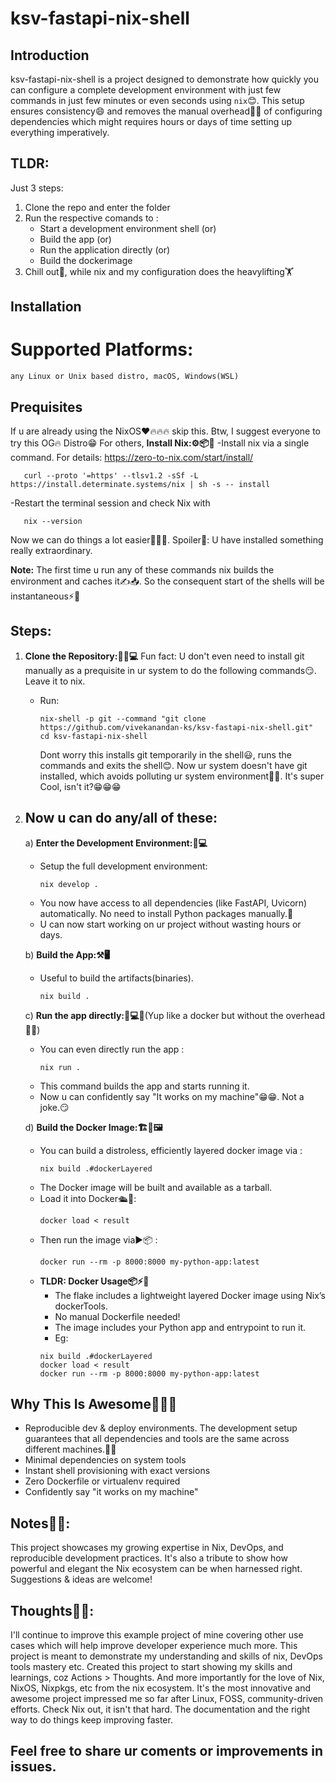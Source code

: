 # ksv-fastapi-nix-shell

## Introduction
ksv-fastapi-nix-shell is a project designed to demonstrate how quickly you can configure a complete development environment with just few commands in just few minutes or even seconds using `nix`😊. This setup ensures consistency😄 and removes the manual overhead😮‍💨 of configuring dependencies which might requires hours or days of time setting up everything imperatively.

## TLDR:
Just 3 steps:
1) Clone the repo and enter the folder
2) Run the respective comands to :
   - Start a development environment shell (or)
   - Build the app (or)
   - Run the application directly (or)
   - Build the dockerimage
3) Chill out🤟, while nix and my configuration does the heavylifting🏋️
     
## Installation
# Supported Platforms:
    any Linux or Unix based distro, macOS, Windows(WSL)

## Prequisites
If u are already using the NixOS❤️🔥🔥🔥 skip this. Btw, I suggest everyone to try this OG🔥 Distro😁
For others,
**Install Nix:⚙️📦🔧**
   -Install nix via a single command. For details: https://zero-to-nix.com/start/install/
   ```
      curl --proto '=https' --tlsv1.2 -sSf -L https://install.determinate.systems/nix | sh -s -- install
   ```
   -Restart the terminal session and check Nix with 
   ```
      nix --version
   ```

   Now we can do things a lot easier🥳🎉🎊. 
   Spoiler🤫: U have installed something really extraordinary.
   
   **Note:**
   The first time u run any of these commands nix builds the environment and caches it✍️📥. So the consequent start
   of the shells will be instantaneous⚡🚀

## Steps:
1. **Clone the Repository:🔄📂💻**
    Fun fact: U don't even need to install git manually as a prequisite in ur system to do the following commands😏. Leave it to nix.
   - Run:
     ```
     nix-shell -p git --command "git clone https://github.com/vivekanandan-ks/ksv-fastapi-nix-shell.git"
     cd ksv-fastapi-nix-shell
     ```
     Dont worry this installs git temporarily in the shell😃, runs the commands and exits the shell😊. Now ur system doesn't have git installed, which avoids polluting ur system environment💪😎. 
     It's super Cool, isn't it?😁😁😁


2. ## Now u can do any/all of these:
   a) **Enter the Development Environment:🏡💻**
   - Setup the full development environment:
     ```
     nix develop .
     ```
   - You now have access to all dependencies (like FastAPI, Uvicorn) automatically. No need to install Python packages manually.💪
   - U can now start working on ur project without wasting hours or days.

   b) **Build the App:⚒️🖥️**
   - Useful to build the artifacts(binaries).
      ```
      nix build .
      ```

   c) **Run the app directly:🚀💻✅**(Yup like a docker but without the overhead😮‍💨)
   - You can even directly run the app :
     ```
     nix run .
     ```
   - This command builds the app and starts running it.
   - Now u can confidently say "It works on my machine"😁😁. Not a joke.😏 

   d) **Build the Docker Image:🏗️🐳🖼️**
   - You can build a distroless, efficiently layered docker image via :
      ```
      nix build .#dockerLayered
      ```
   - The Docker image will be built and available as a tarball.
   - Load it into Docker🛳️🐳:
      ```
      docker load < result
      ```
   - Then run the image via▶️📦 :
      ```
      docker run --rm -p 8000:8000 my-python-app:latest
      ```
   - **TLDR: Docker Usage📦⚡🧠**
      - The flake includes a lightweight layered Docker image using Nix’s dockerTools. 
      - No manual Dockerfile needed!
      - The image includes your Python app and entrypoint to run it. 
      - Eg:
      ```
      nix build .#dockerLayered
      docker load < result
      docker run --rm -p 8000:8000 my-python-app:latest
      ```

## Why This Is Awesome🌟🔥💯
   - Reproducible dev & deploy environments. The development setup guarantees that all dependencies and tools are the same across different machines.🤘😁
   - Minimal dependencies on system tools
   - Instant shell provisioning with exact versions
   - Zero Dockerfile or virtualenv required
   - Confidently say "it works on my machine"

## Notes📝📌:
This project showcases my growing expertise in Nix, DevOps, and reproducible development practices. 
It's also a tribute to show how powerful and elegant the Nix ecosystem can be when harnessed right.
Suggestions & ideas are welcome!

## Thoughts💭💭:
I'll continue to improve this example project of mine covering other use cases which will help improve developer experience much more.
This project is meant to demonstrate my understanding and skills of nix, DevOps tools mastery etc.
Created this project to start showing my skills and learnings, coz Actions > Thoughts. 
And more importantly for the love of Nix, NixOS, Nixpkgs, etc from the nix ecosystem. It's the most innovative and awesome project impressed me so far after Linux, FOSS, community-driven efforts. Check Nix out, it isn't that hard. The documentation and the right way to do things keep improving faster.

  Feel free to share ur coments or improvements in issues.
  - 
